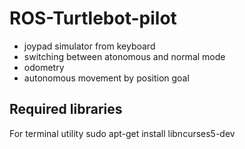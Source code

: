 # ROS-Turtlebot-pilot
- joypad simulator from keyboard
- switching between atonomous and normal mode
- odometry
- autonomous movement by position goal

## Required libraries 
For terminal utility
sudo apt-get install libncurses5-dev

